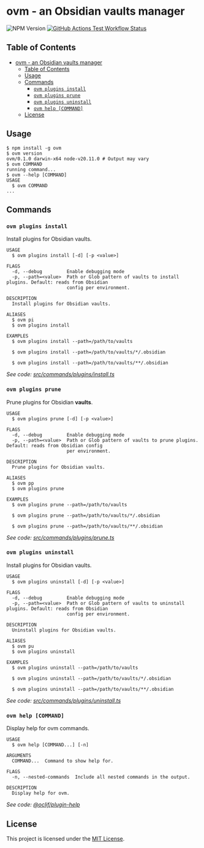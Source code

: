 # ovm - an Obsidian vaults manager

![NPM Version](https://img.shields.io/npm/v/ovm)
[![GitHub Actions Test Workflow Status](https://github.com/msudgh/ovm/actions/workflows/test.yml/badge.svg?branch=main)](https://github.com/msudgh/ovm/actions/workflows/test.yml)

## Table of Contents

- [ovm - an Obsidian vaults manager](#ovm---an-obsidian-vaults-manager)
  - [Table of Contents](#table-of-contents)
  - [Usage](#usage)
  - [Commands](#commands)
    - [`ovm plugins install`](#ovm-plugins-install)
    - [`ovm plugins prune`](#ovm-plugins-prune)
    - [`ovm plugins uninstall`](#ovm-plugins-uninstall)
    - [`ovm help [COMMAND]`](#ovm-help-command)
  - [License](#license)

## Usage

```sh-session
$ npm install -g ovm
$ ovm version
ovm/0.1.0 darwin-x64 node-v20.11.0 # Output may vary
$ ovm COMMAND
running command...
$ ovm --help [COMMAND]
USAGE
  $ ovm COMMAND
...
```

## Commands

### `ovm plugins install`

Install plugins for Obsidian vaults.

```
USAGE
  $ ovm plugins install [-d] [-p <value>]

FLAGS
  -d, --debug         Enable debugging mode
  -p, --path=<value>  Path or Glob pattern of vaults to install plugins. Default: reads from Obsidian
                      config per environment.

DESCRIPTION
  Install plugins for Obsidian vaults.

ALIASES
  $ ovm pi
  $ ovm plugins install

EXAMPLES
  $ ovm plugins install --path=/path/to/vaults

  $ ovm plugins install --path=/path/to/vaults/*/.obsidian

  $ ovm plugins install --path=/path/to/vaults/**/.obsidian
```

_See code: [src/commands/plugins/install.ts](src/commands/plugins/install.ts)_

### `ovm plugins prune`

Prune plugins for Obsidian **vaults**.

```
USAGE
  $ ovm plugins prune [-d] [-p <value>]

FLAGS
  -d, --debug         Enable debugging mode
  -p, --path=<value>  Path or Glob pattern of vaults to prune plugins. Default: reads from Obsidian config
                      per environment.

DESCRIPTION
  Prune plugins for Obsidian vaults.

ALIASES
  $ ovm pp
  $ ovm plugins prune

EXAMPLES
  $ ovm plugins prune --path=/path/to/vaults

  $ ovm plugins prune --path=/path/to/vaults/*/.obsidian

  $ ovm plugins prune --path=/path/to/vaults/**/.obsidian
```

_See code: [src/commands/plugins/prune.ts](src/commands/plugins/prune.ts)_

### `ovm plugins uninstall`

Install plugins for Obsidian vaults.

```
USAGE
  $ ovm plugins uninstall [-d] [-p <value>]

FLAGS
  -d, --debug         Enable debugging mode
  -p, --path=<value>  Path or Glob pattern of vaults to uninstall plugins. Default: reads from Obsidian
                      config per environment.

DESCRIPTION
  Uninstall plugins for Obsidian vaults.

ALIASES
  $ ovm pu
  $ ovm plugins uninstall

EXAMPLES
  $ ovm plugins uninstall --path=/path/to/vaults

  $ ovm plugins uninstall --path=/path/to/vaults/*/.obsidian

  $ ovm plugins uninstall --path=/path/to/vaults/**/.obsidian
```

_See code: [src/commands/plugins/uninstall.ts](src/commands/plugins/uninstall.ts)_

### `ovm help [COMMAND]`

Display help for ovm commands.

```
USAGE
  $ ovm help [COMMAND...] [-n]

ARGUMENTS
  COMMAND...  Command to show help for.

FLAGS
  -n, --nested-commands  Include all nested commands in the output.

DESCRIPTION
  Display help for ovm.
```

_See code: [@oclif/plugin-help](https://github.com/oclif/plugin-help/blob/v6.2.4/src/commands/help.ts)_

## License

This project is licensed under the [MIT License](LICENSE).
